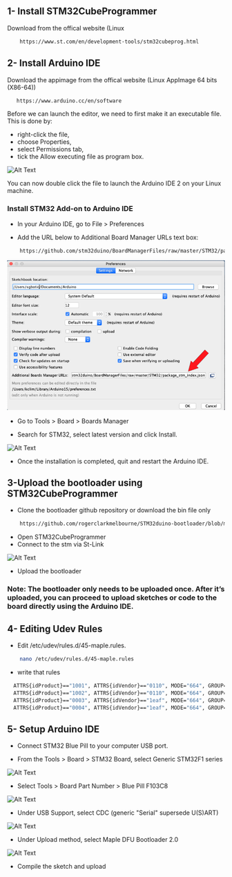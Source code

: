 ## 1- Install STM32CubeProgrammer
Download from the offical website (Linux

```bash
    https://www.st.com/en/development-tools/stm32cubeprog.html
```

## 2- Install Arduino IDE
Download the appimage from the offical website (Linux
AppImage 64 bits (X86-64))

```bash
   https://www.arduino.cc/en/software
```
Before we can launch the editor, we need to first make it an executable file. This is done by:

- right-click the file,
- choose Properties,
- select Permissions tab,
- tick the Allow executing file as program box.

![Alt Text](https://docs.arduino.cc/cec5dab5c3891762d78e57260fdc7317/linux-installation.gif)

You can now double click the file to launch the Arduino IDE 2 on your Linux machine. 

### Install STM32 Add-on to Arduino IDE
- In your Arduino IDE, go to File > Preferences

- Add the URL below to Additional Board Manager URLs text box:

```bash
    https://github.com/stm32duino/BoardManagerFiles/raw/master/STM32/package_stm_index.json
```
![Alt Text](../Guide-Photos/STM32_addon.jpg)

- Go to Tools > Board > Boards Manager

- Search for STM32, select latest version and click Install.

![Alt Text](https://github.com/Abdalla-El-gohary/Programming-Stm32-Using-Arduino-IDE/tree/main/Guide-Photos/board_manager_install.png)

- Once the installation is completed, quit and restart the Arduino IDE.




## 3-Upload the bootloader using STM32CubeProgrammer 

- Clone the bootloader github repository or download the bin file only
```bash
    https://github.com/rogerclarkmelbourne/STM32duino-bootloader/blob/master/binaries/generic_boot20_pc13.bin
```

- Open STM32CubeProgrammer
- Connect to the stm via St-Link

![Alt Text](https://github.com/Abdalla-El-gohary/Programming-Stm32-Using-Arduino-IDE/tree/main/Guide-Photos/stlink-with-stm.jpg)

- Upload the bootloader



### Note: The bootloader only needs to be uploaded once. After it’s uploaded, you can proceed to upload sketches or code to the board directly using the Arduino IDE.

## 4- Editing Udev Rules
- Edit /etc/udev/rules.d/45-maple.rules. 
```bash
    nano /etc/udev/rules.d/45-maple.rules
```
- write that rules
```bash
  ATTRS{idProduct}=="1001", ATTRS{idVendor}=="0110", MODE="664", GROUP="plugdev"
  ATTRS{idProduct}=="1002", ATTRS{idVendor}=="0110", MODE="664", GROUP="plugdev"
  ATTRS{idProduct}=="0003", ATTRS{idVendor}=="1eaf", MODE="664", GROUP="plugdev" SYMLINK+="maple", ENV{ID_MM_DEVICE_IGNORE}="1"
  ATTRS{idProduct}=="0004", ATTRS{idVendor}=="1eaf", MODE="664", GROUP="plugdev" SYMLINK+="maple", ENV{ID_MM_DEVICE_IGNORE}="1"
```

## 5- Setup Arduino IDE
- Connect STM32 Blue Pill to your computer USB port.

- From the Tools > Board > STM32 Board, select Generic STM32F1 series

![Alt Text](https://github.com/Abdalla-El-gohary/Programming-Stm32-Using-Arduino-IDE/tree/main/Guide-Photos/F103_board_b.png)

- Select Tools > Board Part Number > Blue Pill F103C8

![Alt Text](https://github.com/Abdalla-El-gohary/Programming-Stm32-Using-Arduino-IDE/tree/main/Guide-Photos/F103_part.png)

- Under USB Support, select CDC (generic "Serial" supersede U(S)ART)

![Alt Text](https://github.com/Abdalla-El-gohary/Programming-Stm32-Using-Arduino-IDE/tree/main/Guide-Photos/F103_USB_Support_b.png)

- Under Upload method, select Maple DFU Bootloader 2.0

![Alt Text](https://github.com/Abdalla-El-gohary/Programming-Stm32-Using-Arduino-IDE/tree/main/Guide-Photos/STM32F103C8T6-USB-Bootloader-Arduino-Config.png)

- Compile the sketch and upload
